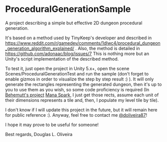 # ProceduralGenerationSample
A project describing a simple but effective 2D dungeon procedural generation.

It's based on a method used by TinyKeep's developer and described in https://www.reddit.com/r/gamedev/comments/1dlwc4/procedural_dungeon_generation_algorithm_explained/ .
Also, the method is detailed in https://github.com/adonaac/blog/issues/7
This is nothing more but an Unity's script implementation of the described method.

To test it, just open the project in Unity 5.x+, open the scene Scenes/ProceduralGenerationTest and run the sample (don't forget to enable gizmos in order to visualize the step by step result :) ).
It will only generate the rectangles representing the generated dungeon, then it's up to you to use them as you wish, so some code proficiency is required (In [Behemutt's project](http://manaspark.behemutt.com/) [Mana Spark](http://manaspark.behemutt.com/), I just get those rects, assume each unit of their dimensions represents a tile and, then, I populate my level tile by tile).

I don't know if I will update this project in the future, but it will remain here for public reference :). Anyway, feel free to contact me 
[@doliveira87](https://twitter.com/doliveira87)!

I hope it may prove to be useful for someone!

Best regards,
Douglas L. Oliveira